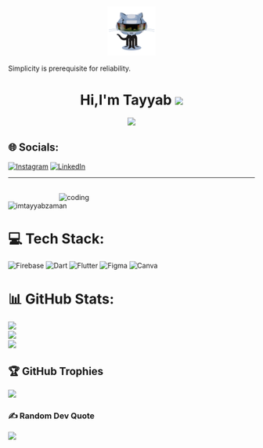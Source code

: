 <p align="center"> <img src="https://github.com/Mubashir01234/Mubashir01234/raw/main/assets/github_2.gif" height="20%" width="20%"> </p>

Simplicity is prerequisite for reliability.


<h1 align="center"><b>Hi,I'm Tayyab </b><img src="https://media.giphy.com/media/hvRJCLFzcasrR4ia7z/giphy.gif" width="35"></h1>

<p align="center">
  <a href="https://github.com/DenverCoder1/readme-typing-svg"><img src="https://readme-typing-svg.herokuapp.com?font=Time+New+Roman&color=cyan&size=25&center=true&vCenter=true&width=600&height=100&lines=Simplicity+is+a+prerequisite+for+reliability+Welcome+to+my+GitHub,+where+elegant+solutions+meet+unwavering+dependability."...&hearts;++;Mobile+Application+Developer;Flutter+Developer;Software+Engineer;Love+to+learn+new+stuffs..&hearts;"></a>
</p>

## 🌐 Socials:
[![Instagram](https://img.shields.io/badge/Instagram-%23E4405F.svg?logo=Instagram&logoColor=white)](https://instagram.com/amanhasnonamee) [![LinkedIn](https://img.shields.io/badge/LinkedIn-%230077B5.svg?logo=linkedin&logoColor=white)](https://linkedin.com/in/imtayyabzaman) 
</br><hr/></br>
<img align="right" alt="coding" width="400" src="https://www.lambdatest.com/resources/images/news24.gif">
<p align="left"> <img src="https://komarev.com/ghpvc/?username=imtayyabzaman&label=Profile%20views&color=0e75b6&style=flat](https://www.google.com/url?sa=i&url=https%3A%2F%2Fgithub.com%2FGSri30%2FGSri30&psig=AOvVaw2uEqTeofY1LJDnI2jo89ob&ust=1677692336805000&source=images&cd=vfe&ved=0CA8QjRxqFwoTCPistZDhuP0CFQAAAAAdAAAAABAh)" alt="imtayyabzaman" /> </p>


# 💻 Tech Stack:
![Firebase](https://img.shields.io/badge/firebase-%23039BE5.svg?style=for-the-badge&logo=firebase) ![Dart](https://img.shields.io/badge/dart-%230175C2.svg?style=for-the-badge&logo=dart&logoColor=white) ![Flutter](https://img.shields.io/badge/Flutter-%2302569B.svg?style=for-the-badge&logo=Flutter&logoColor=white) ![Figma](https://img.shields.io/badge/figma-%23F24E1E.svg?style=for-the-badge&logo=figma&logoColor=white) ![Canva](https://img.shields.io/badge/Canva-%2300C4CC.svg?style=for-the-badge&logo=Canva&logoColor=white) 
# 📊 GitHub Stats:
![](https://github-readme-stats.vercel.app/api?username=imtayyabzaman&theme=dark&hide_border=false&include_all_commits=false&count_private=false)<br/>
![](https://github-readme-streak-stats.herokuapp.com/?user=imtayyabzaman&theme=dark&hide_border=false)<br/>
![](https://github-readme-stats.vercel.app/api/top-langs/?username=imtayyabzaman&theme=dark&hide_border=false&include_all_commits=false&count_private=false&layout=compact)

## 🏆 GitHub Trophies
![](https://github-profile-trophy.vercel.app/?username=imtayyabzaman&theme=algolia&no-frame=false&no-bg=true&margin-w=4)

### ✍️ Random Dev Quote
![](https://quotes-github-readme.vercel.app/api?type=horizontal&theme=radical)



<!-- Proudly created with GPRM ( https://gprm.itsvg.in ) -->
